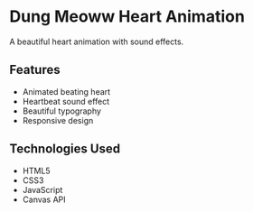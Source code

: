 # Dung Meoww Heart Animation

A beautiful heart animation with sound effects.

## Features
- Animated beating heart
- Heartbeat sound effect
- Beautiful typography
- Responsive design

## Technologies Used
- HTML5
- CSS3
- JavaScript
- Canvas API 